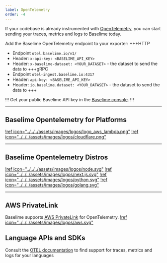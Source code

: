 ```yaml
---
label: OpenTelemetry
order: -4
---
```


If your codebase is already instrumented with [OpenTelemetry](https://opentelemetry.io/), you can start sending your traces, metrics and logs to Baselime today.

Add the Baselime OpenTelemetry endpoint to your exporter:
+++HTTP
- Endpoint `otel.baselime.io/v1/`
- Header: `x-api-key: <BASELIME_API_KEY>`
- Header: `x-baselime-dataset: <YOUR_DATASET>` - the dataset to send the data to
+++gRPC
- Endpoint `otel-ingest.baselime.io:4317`
- Header: `api-key: <BASELIME_API_KEY>`
- Header: `io.baselime.dataset: <YOUR_DATASET>` - the dataset to send the data to
+++

!!!
Get your public Baselime API key in the [Baselime console](https://console.baselime.io).
!!!

---
## Baselime Opentelemetry for Platforms
[!ref icon="../../../assets/images/logos/logo_aws_lambda.png"](../../platforms/aws/aws-lambda/traces/index.md)
[!ref icon="../../../assets/images/logos/cloudflare.png"](../../platforms/cloudflare/traces.md)

---

## Baselime Opentelemetry Distros
[!ref icon="../../../assets/images/logos/node.svg"](../../languages/node.js.md)
[!ref icon="../../../assets/images/logos/next.js.svg"](../../languages/next.js.md)
[!ref icon="../../../assets/images/logos/python.svg"](../../languages/python.md)
[!ref icon="../../../assets/images/logos/golang.svg"](../../languages/go.md)

---

## AWS PrivateLink

Baselime supports [AWS PrivateLink](https://aws.amazon.com/privatelink/) for OpenTelemetry.
[!ref icon="../../../assets/images/logos/aws.svg"](./private-link.md)

## Language APIs and SDKs
Consult the [OTEL documentation](https://opentelemetry.io/docs/languages/) to find support for traces, metrics and logs for your languages